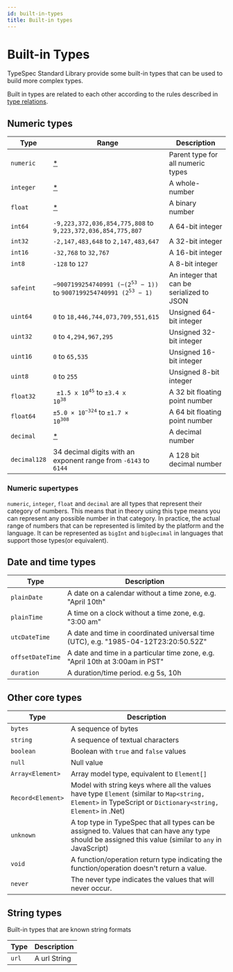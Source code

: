 ```yaml
---
id: built-in-types
title: Built-in types
---
```


# Built-in Types

TypeSpec Standard Library provide some built-in types that can be used to build more complex types.

Built in types are related to each other according to the rules described in [type relations](../language-basics/type-relations.md).

## Numeric types

| Type         | Range                                                                                                        | Description                               |
| ------------ | ------------------------------------------------------------------------------------------------------------ | ----------------------------------------- |
| `numeric`    | [\*](#numeric-supertypes)                                                                                    | Parent type for all numeric types         |
| `integer`    | [\*](#numeric-supertypes)                                                                                    | A whole-number                            |
| `float`      | [\*](#numeric-supertypes)                                                                                    | A binary number                           |
| `int64`      | `-9,223,372,036,854,775,808` to `9,223,372,036,854,775,807`                                                  | A 64-bit integer                          |
| `int32`      | `-2,147,483,648` to `2,147,483,647`                                                                          | A 32-bit integer                          |
| `int16`      | `-32,768` to `32,767`                                                                                        | A 16-bit integer                          |
| `int8`       | `-128` to `127`                                                                                              | A 8-bit integer                           |
| `safeint`    | <code>−9007199254740991 (−(2<sup>53</sup> − 1))</code> to <code>9007199254740991 (2<sup>53</sup> − 1)</code> | An integer that can be serialized to JSON |
| `uint64`     | `0` to `18,446,744,073,709,551,615`                                                                          | Unsigned 64-bit integer                   |
| `uint32`     | `0` to `4,294,967,295`                                                                                       | Unsigned 32-bit integer                   |
| `uint16`     | `0` to `65,535`                                                                                              | Unsigned 16-bit integer                   |
| `uint8`      | `0` to `255 `                                                                                                | Unsigned 8-bit integer                    |
| `float32`    | <code> ±1.5 x 10<sup>45</sup></code> to <code>±3.4 x 10<sup>38</sup></code>                                  | A 32 bit floating point number            |
| `float64`    | <code>±5.0 × 10<sup>−324</sup></code> to <code>±1.7 × 10<sup>308</sup></code>                                | A 64 bit floating point number            |
| `decimal`    | [\*](#numeric-supertypes)                                                                                    | A decimal number                          |
| `decimal128` | 34 decimal digits with an exponent range from `-6143` to `6144`                                              | A 128 bit decimal number                  |

### Numeric supertypes

`numeric`, `integer`, `float` and `decimal` are all types that represent their category of numbers. This means that in theory using this type means you can represent any possible number in that category. In practice, the actual range of numbers that can be represented is limited by the platform and the language. It can be represented as `bigInt` and `bigDecimal` in languages that support those types(or equivalent).

## Date and time types

| Type             | Description                                                                         |
| ---------------- | ----------------------------------------------------------------------------------- |
| `plainDate`      | A date on a calendar without a time zone, e.g. "April 10th"                         |
| `plainTime`      | A time on a clock without a time zone, e.g. "3:00 am"                               |
| `utcDateTime`    | A date and time in coordinated universal time (UTC), e.g. "1985-04-12T23:20:50.52Z" |
| `offsetDateTime` | A date and time in a particular time zone, e.g. "April 10th at 3:00am in PST"       |
| `duration`       | A duration/time period. e.g 5s, 10h                                                 |

## Other core types

| Type              | Description                                                                                                                                                |
| ----------------- | ---------------------------------------------------------------------------------------------------------------------------------------------------------- |
| `bytes`           | A sequence of bytes                                                                                                                                        |
| `string`          | A sequence of textual characters                                                                                                                           |
| `boolean`         | Boolean with `true` and `false` values                                                                                                                     |
| `null`            | Null value                                                                                                                                                 |
| `Array<Element>`  | Array model type, equivalent to `Element[]`                                                                                                                |
| `Record<Element>` | Model with string keys where all the values have type `Element` (similar to `Map<string, Element>` in TypeScript or `Dictionary<string, Element>` in .Net) |
| `unknown`         | A top type in TypeSpec that all types can be assigned to. Values that can have any type should be assigned this value (similar to `any` in JavaScript)     |
| `void`            | A function/operation return type indicating the function/operation doesn't return a value.                                                                 |
| `never`           | The never type indicates the values that will never occur.                                                                                                 |

## String types

Built-in types that are known string formats

| Type  | Description  |
| ----- | ------------ |
| `url` | A url String |
